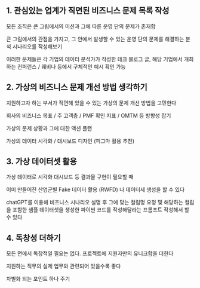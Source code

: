 
## 1. 관심있는 업계가 직면된 비즈니스 문제 목록 작성

모든 조직은 큰 그림에서의 미션과 그에 따른 운영 단의 문제가 존재함 

큰 그림에서의 관점을 가지고, 그 안에서 발생할 수 있는 운영 단의 문제를 해결하는 분석 시나리오를 작성해보기 

이러한 문제들은 각 기업의 데이터 분석가가 작성한 테크 블로그 글, 해당 기업에서 개최하는 컨퍼런스 / 웨비나 등에서 구체적인 예시 확인 가능 

## 2. 가상의 비즈니스 문제 개선 방법 생각하기

지원하고자 하는 부서가 직면해 있을 수 있는 가상의 문제 개선 방법을 고민한다

회사의 비즈니스 목표 / 주 고객층 / PMF 확인 지표 / OMTM 등 방향성 잡기 

가상의 문제 상황과 그에 대한 액션 플랜 

가상의 데이터 시각화 / 대시보드 디자인 (피그마 활용 추천)


## 3. 가상 데이터셋 활용 

가상 데이터로 시각화 대시보드 등 결과물 구현이 필요할 때

이미 만들어진 산업군별 Fake 데이터 활용 (RWFD) 나 데이터세 생성을 할 수 있다 

chatGPT를 이용해 비즈니스 시나리오 설명 후 그에 맞는 컬럼명 요청 및 해당하는 컬럼을 포함한 샘플 데이터셋을 생성한 파이썬 코드를 작성해달라는 프롬프트 작성해서 할 수 있다

## 4. 독창성 더하기 
모든 면에서 독창적일 필요는 없다. 프로젝트에 지원자만의 유니크함을 더한다 

지원하는 직무의 실제 업무와 관련되어 있을수록 좋다 

차별화 되는 포인트 하나 주기
